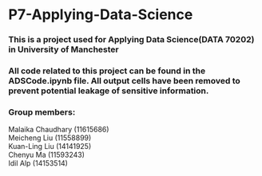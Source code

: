 # P7-Applying-Data-Science

### This is a project used for Applying Data Science(DATA 70202) in University of Manchester
### All code related to this project can be found in the ADSCode.ipynb file. All output cells have been removed to prevent potential leakage of sensitive information.

### Group members:  
Malaika Chaudhary (11615686)  
Meicheng Liu (11558899)  
Kuan-Ling Liu (14141925)  
Chenyu Ma (11593243)  
Idil Alp (14153514)  

